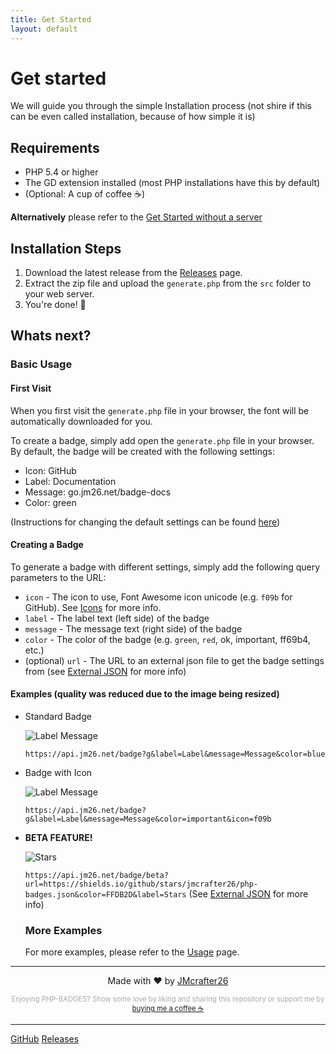 ```yaml
---
title: Get Started
layout: default
---
```



# Get started

We will guide you through the simple Installation process (not shire if this can be even called installation, because of how simple it is)

## Requirements

- PHP 5.4 or higher
- The GD extension installed (most PHP installations have this by default)
- (Optional: A cup of coffee ☕️)

**Alternatively** please refer to the [Get Started without a server](get-started-without-a-server)

## Installation Steps

1. Download the latest release from the [Releases](https://github.com/JMcrafter26/php-badges/releases/latest) page.
2. Extract the zip file and upload the `generate.php` from the `src` folder to your web server.
3. You're done! 🎉

## Whats next?


### Basic Usage

#### First Visit

When you first visit the `generate.php` file in your browser, the font will be automatically downloaded for you.

To create a badge, simply add open the `generate.php` file in your browser.
By default, the badge will be created with the following settings:
- Icon: GitHub 
- Label: Documentation
- Message: go.jm26.net/badge-docs
- Color: green

(Instructions for changing the default settings can be found [here](./features#default-settings))

#### Creating a Badge

To generate a badge with different settings, simply add the following query parameters to the URL:

- `icon` - The icon to use, Font Awesome icon unicode (e.g. `f09b` for GitHub). See [Icons](./features#icons) for more info.
- `label` - The label text (left side) of the badge
- `message` - The message text (right side) of the badge
- `color` - The color of the badge (e.g. `green`, `red`, ok, important, ff69b4, etc.)
- (optional) `url` - The URL to an external json file to get the badge settings from (see [External JSON](./features#external-json) for more info)

#### Examples (quality was reduced due to the image being resized)

- Standard Badge

    ![Label Message](https://api.jm26.net/badge?g&label=Label&message=Message&color=blue&scale=2)

    `https://api.jm26.net/badge?g&label=Label&message=Message&color=blue`
- Badge with Icon

    ![Label Message](https://api.jm26.net/badge?g&label=Label&message=Message&color=important&icon=f09b&scale=2)

    `https://api.jm26.net/badge?g&label=Label&message=Message&color=important&icon=f09b`
- **BETA FEATURE!** 

    ![Stars](https://api.jm26.net/badge/beta?url=https://shields.io/github/stars/jmcrafter26/php-badges.json&color=FFDB2D&label=Stars&scale=2) 

    `https://api.jm26.net/badge/beta?url=https://shields.io/github/stars/jmcrafter26/php-badges.json&color=FFDB2D&label=Stars` (See [External JSON](./features#external-json) for more info)

    ### More Examples

    For more examples, please refer to the [Usage](./usage) page.

***
<p style="text-align: center;">Made with ❤️ by <a href="https://jm26.net">JMcrafter26</a></p>
<p style="text-align: center; color: #aaa; font-size: 0.8em;">
Enjoying PHP-BADGES? Show some love by liking and sharing this repository or support me by <a href="https://www.buymeacoffee.com/JM26.NET" target="_blank">buying me a coffee ☕</a>

----

[GitHub](https://github.com/jmcrafter26/php-badges)
[Releases](https://github.com/jmcrafter26/php-badges/release/latest)
